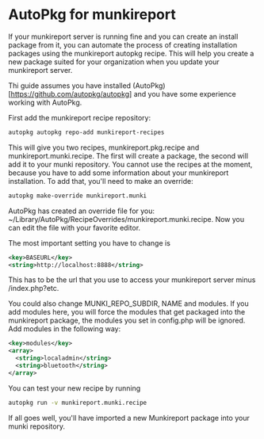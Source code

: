 AutoPkg for munkireport
=====

If your munkireport server is running fine and you can create an install package from it, you can automate the process of creating installation packages using the munkireport autopkg recipe. This will help you create a new package suited for your organization when you update your munkireport server.

Thi guide assumes you have installed (AutoPkg)[https://github.com/autopkg/autopkg] and you have some experience working with AutoPkg.

First add the munkireport recipe repository:

```sh
autopkg autopkg repo-add munkireport-recipes
```

This will give you two recipes, munkireport.pkg.recipe and munkireport.munki.recipe. The first will create a package, the second will add it to your munki repository. You cannot use the recipes at the moment, because you have to add some information about your munkireport installation. To add that, you'll need to make an override:

```sh
autopkg make-override munkireport.munki
```

AutoPkg has created an override file for you: ~/Library/AutoPkg/RecipeOverrides/munkireport.munki.recipe. Now you can edit the file with your favorite editor.

The most important setting you have to change is

```xml
<key>BASEURL</key>
<string>http://localhost:8888</string>
```

This has to be the url that you use to access your munkireport server minus /index.php?etc.

You could also change MUNKI_REPO_SUBDIR, NAME and modules. If you add modules here, you will force the modules that get packaged into the munkireport package, the modules you set in config.php will be ignored. Add modules in the following way:

```xml
<key>modules</key>
<array>
  <string>localadmin</string>
  <string>bluetooth</string>
</array>
```


You can test your new recipe by running

```sh
autopkg run -v munkireport.munki.recipe
```

If all goes well, you'll have imported a new Munkireport package into your munki repository.
